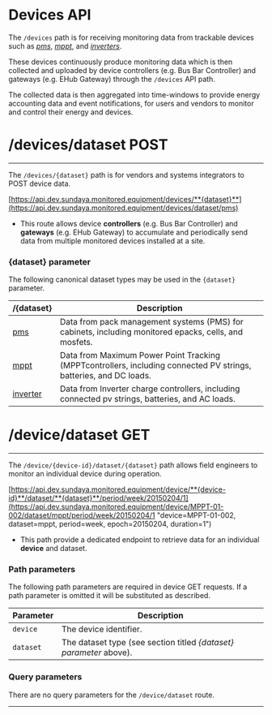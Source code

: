 # Devices API

The `/devices` path is for receiving monitoring data from trackable devices such as _[pms](/docs/api.sundaya.monitored.equipment/0/c/Examples/POST/pms%20POST%20example)_, _[mppt](/docs/api.sundaya.monitored.equipment/0/c/Examples/POST/mppt%20POST%20example)_, and _[inverters](/docs/api.sundaya.monitored.equipment/0/c/Examples/POST/inverter%20POST%20example)_.

These devices continuously produce monitoring data which is then collected and uploaded by device controllers (e.g. Bus Bar Controller) and gateways (e.g. EHub Gateway) through the `/devices` API path.

The collected data is then aggregated into time-windows to provide energy accounting data and event notifications, for users and vendors to monitor and control their energy and devices.


# /devices/dataset POST
---

The `/devices/{dataset}` path is for vendors and systems integrators to POST device data.

[https://api.dev.sundaya.monitored.equipment/devices/**{dataset}**](https://api.dev.sundaya.monitored.equipment/devices/dataset/pms)

- This route allows device **controllers** (e.g. Bus Bar Controller) and **gateways** (e.g. EHub Gateway) to accumulate and periodically send data from multiple monitored devices installed at a site.

### {dataset} parameter ###

The following canonical dataset types may be used in the `{dataset}` parameter.

/{dataset} | Description
--- | --- 
[pms](../../Implementation/Datasets/analytics/tel_pms.md) | Data from pack management systems (PMS) for cabinets, including monitored epacks, cells, and mosfets.
[mppt](../../Implementation/Datasets/analytics/tel_mppt.md) | Data from Maximum Power Point Tracking (MPPTcontrollers, including connected PV strings, batteries, and DC loads.
[inverter](../../Implementation/Datasets/analytics/tel_inv.md) | Data from Inverter charge controllers, including connected pv strings, batteries, and AC loads.


# /device/dataset GET
---

The `/device/{device-id}/dataset/{dataset}` path allows field engineers to monitor an individual device during operation.
 
 [https://api.dev.sundaya.monitored.equipment/device/**{device-id}**/dataset/**{dataset}**/period/week/20150204/1](https://api.dev.sundaya.monitored.equipment/device/MPPT-01-002/dataset/mppt/period/week/20150204/1 "device=MPPT-01-002, dataset=mppt, period=week, epoch=20150204, duration=1")

- This path provide a dedicated endpoint to retrieve data for an individual **device** and dataset. 

### Path parameters

The following path parameters are required in device GET requests. If a path parameter is omitted it will be substituted as described.    

Parameter | Description 
--- | --- 
`device` | The device identifier. 
`dataset` | The dataset type (see section titled _{dataset} parameter_ above). 

### Query parameters
There are no query parameters for the `/device/dataset` route.

---
